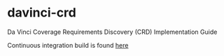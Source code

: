 # davinci-crd
Da Vinci Coverage Requirements Discovery (CRD) Implementation Guide

Continuous integration build is found [here](http://build.fhir.org/ig/HL7/davinci-crd/)
